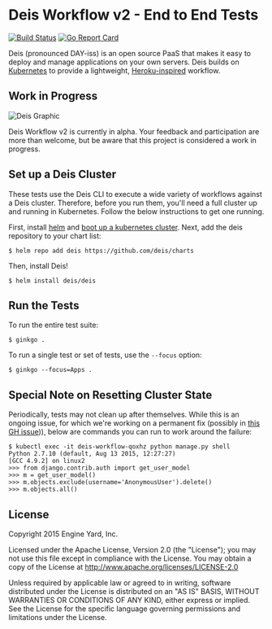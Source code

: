 # Deis Workflow v2 - End to End Tests

[![Build Status](https://travis-ci.org/deis/workflow-e2e.svg?branch=master)](https://travis-ci.org/deis/workflow-e2e) [![Go Report Card](http://goreportcard.com/badge/deis/workflow-e2e)](http://goreportcard.com/report/deis/workflow-e2e)

Deis (pronounced DAY-iss) is an open source PaaS that makes it easy to deploy and manage
applications on your own servers. Deis builds on [Kubernetes](http://kubernetes.io/) to provide
a lightweight, [Heroku-inspired](http://heroku.com) workflow.

## Work in Progress

![Deis Graphic](https://s3-us-west-2.amazonaws.com/get-deis/deis-graphic-small.png)

Deis Workflow v2 is currently in alpha. Your feedback and participation are more than welcome, but be
aware that this project is considered a work in progress.

## Set up a Deis Cluster

These tests use the Deis CLI to execute a wide variety of workflows against a Deis cluster. Therefore, before you run them, you'll need a full cluster up and running in Kubernetes. Follow the below instructions to get one running.

First, install [helm](http://helm.sh) and [boot up a kubernetes cluster][install-k8s]. Next, add the
deis repository to your chart list:

```console
$ helm repo add deis https://github.com/deis/charts
```

Then, install Deis!

```console
$ helm install deis/deis
```

## Run the Tests

To run the entire test suite:

```console
$ ginkgo .
```

To run a single test or set of tests, use the `--focus` option:

```console
$ ginkgo --focus=Apps .
```

## Special Note on Resetting Cluster State

Periodically, tests may not clean up after themselves. While this is an ongoing issue,
for which we're working on a permanent fix (possibly in [this GH issue](https://github.com/deis/workflow/issues/125))),
below are commands you can run to work around the failure:

```console
$ kubectl exec -it deis-workflow-qoxhz python manage.py shell
Python 2.7.10 (default, Aug 13 2015, 12:27:27)
[GCC 4.9.2] on linux2
>>> from django.contrib.auth import get_user_model
>>> m = get_user_model()
>>> m.objects.exclude(username='AnonymousUser').delete()
>>> m.objects.all()                                     
```

## License

Copyright 2015 Engine Yard, Inc.

Licensed under the Apache License, Version 2.0 (the "License"); you may not use this file except in compliance with the License. You may obtain a copy of the License at <http://www.apache.org/licenses/LICENSE-2.0>

Unless required by applicable law or agreed to in writing, software distributed under the License is distributed on an "AS IS" BASIS, WITHOUT WARRANTIES OR CONDITIONS OF ANY KIND, either express or implied. See the License for the specific language governing permissions and limitations under the License.


[install-k8s]: http://kubernetes.io/gettingstarted/
